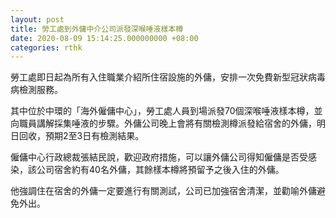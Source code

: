 ```yaml
---
layout: post
title: 勞工處到外傭中介公司派發深喉唾液樣本樽
date: 2020-08-09 15:14:25.000000000 +08:00
categories: rthk
---
```


勞工處即日起為所有入住職業介紹所住宿設施的外傭，安排一次免費新型冠狀病毒病檢測服務。

其中位於中環的「海外僱傭中心」，勞工處人員到場派發70個深喉唾液樣本樽，並向職員講解採集唾液的步驟。外傭公司晚上會將有關檢測樽派發給宿舍的外傭，明日回收，預期2至3日有檢測結果。

僱傭中心行政總裁張結民說，歡迎政府措施，可以讓外傭公司得知僱傭是否受感染，該公司宿舍約有40名外傭，其餘樣本樽將預留予之後入住的外傭。

他強調住在宿舍的外傭一定要進行有關測試，公司已加強宿舍清潔，並勸喻外傭避免外出。
